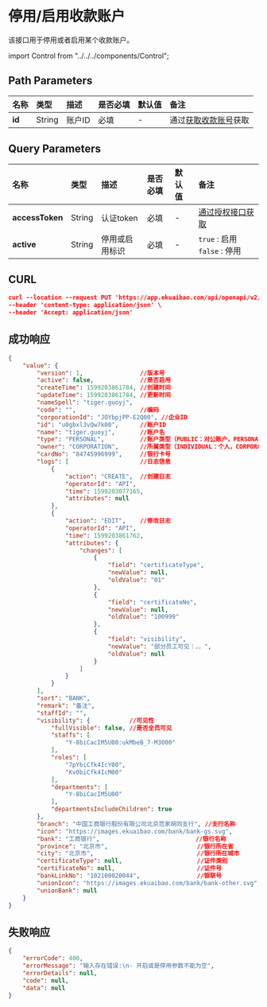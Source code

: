 # 停用/启用收款账户
该接口用于停用或者启用某个收款账户。

import Control from "../../../components/Control";

<Control
method="PUT"
url="/api/openapi/v2/payeeInfos/$`id`/disableOrEnableAccount"
/>

## Path Parameters

| 名称 | 类型 | 描述 | 是否必填 | 默认值 | 备注 |
| :--- | :--- | :--- | :--- |:--- | :--- |
| **id** | String | 账户ID | 必填 | - | 通过[获取收款账号](/docs/open-api/pay/get-payeeInfos)获取 |   

## Query Parameters

| 名称 | 类型 | 描述 | 是否必填 | 默认值 | 备注 |
| :--- | :--- | :--- | :--- |:--- | :--- |
| **accessToken** | String | 认证token	 | 必填  | - | [通过授权接口获取](/docs/open-api/getting-started/auth) |
| **active**      | String | 停用或启用标识 | 必填  | - | `true` : 启用 &emsp; `false` : 停用 |

## CURL
```json
curl --location --request PUT 'https://app.ekuaibao.com/api/openapi/v2/payeeInfos/$u0gbxl3vQw7k00/disableOrEnableAccount?accessToken=AE4bxj-ZAIa800&active=false' \
--header 'content-type: application/json' \
--header 'Accept: application/json'
```

## 成功响应
```json
{
    "value": {
        "version": 1,                //版本号
        "active": false,             //是否启用
        "createTime": 1599203861784, //创建时间
        "updateTime": 1599203861784, //更新时间
        "nameSpell": "tiger.guoyj", 
        "code": "",                  //编码
        "corporationId": "JOYbpjPP-E2Q00", //企业ID
        "id": "u0gbxl3vQw7k00",      //账户ID
        "name": "tiger.guoyj",       //账户名
        "type": "PERSONAL",          //账户类型（PUBLIC：对公账户，PERSONAL：个人账户）
        "owner": "CORPORATION",      //所属类型（INDIVIDUAL：个人，CORPORATION：企业）
        "cardNo": "84745996999",     //银行卡号
        "logs": [                    //日志信息
            {
                "action": "CREATE",  //创建日志
                "operatorId": "API",
                "time": 1599203077165,
                "attributes": null
            },
            {
                "action": "EDIT",    //修改日志
                "operatorId": "API",
                "time": 1599203861762,
                "attributes": {
                    "changes": [
                        {
                            "field": "certificateType",
                            "newValue": null,
                            "oldValue": "01"
                        },
                        {
                            "field": "certificateNo",
                            "newValue": null,
                            "oldValue": "100999"
                        },
                        {
                            "field": "visibility",
                            "newValue": "部分员工可见：，，",
                            "oldValue": null
                        }
                    ]
                }
            }
        ],
        "sort": "BANK",
        "remark": "备注",
        "staffId": "",
        "visibility": {           //可见性
            "fullVisible": false, //是否全员可见
            "staffs": [
                "Y-8biCacIM5U00:ukMbeB_7-M3000"
            ],
            "roles": [
                "7pYbiCfk4IcY00",
                "Kv0biCfk4IcM00"
            ],
            "departments": [
                "Y-8biCacIM5U00"
            ],
            "departmentsIncludeChildren": true
        },
        "branch": "中国工商银行股份有限公司北京范家胡同支行", //支行名称
        "icon": "https://images.ekuaibao.com/bank/bank-gs.svg",
        "bank": "工商银行",                           //银行名称
        "province": "北京市",                         //银行所在省
        "city": "北京市",                             //银行所在城市
        "certificateType": null,                     //证件类别
        "certificateNo": null,                       //证件号
        "bankLinkNo": "102100020044",                //银联号
        "unionIcon": "https://images.ekuaibao.com/bank/bank-other.svg",
        "unionBank": null
    }
}
```

## 失败响应
```json
{
    "errorCode": 400,
    "errorMessage": "输入存在错误:\n- 开启或是停用参数不能为空",
    "errorDetails": null,
    "code": null,
    "data": null
}
```